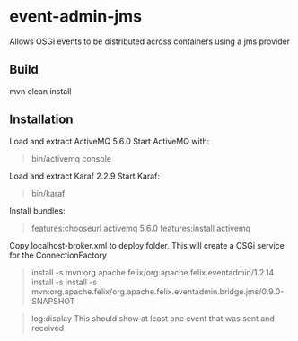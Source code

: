 event-admin-jms
===============

Allows OSGi events to be distributed across containers using a jms provider

Build
-----

mvn clean install


Installation
------------

Load and extract ActiveMQ 5.6.0
Start ActiveMQ with: 
> bin/activemq console

Load and extract Karaf 2.2.9
Start Karaf:
> bin/karaf

Install bundles:
> features:chooseurl activemq 5.6.0
> features:install activemq

Copy localhost-broker.xml to deploy folder. This will create a OSGi service for the ConnectionFactory
> install -s mvn:org.apache.felix/org.apache.felix.eventadmin/1.2.14
> install -s install -s mvn:org.apache.felix/org.apache.felix.eventadmin.bridge.jms/0.9.0-SNAPSHOT

> log:display 
This should show at least one event that was sent and received

